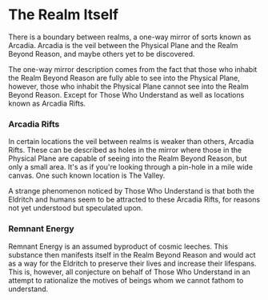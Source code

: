 # The Realm Itself

There is a boundary between realms, a one-way mirror of sorts known as Arcadia. Arcadia is the veil between the Physical Plane and the Realm Beyond Reason, and maybe others yet to be discovered.

The one-way mirror description comes from the fact that those who inhabit the Realm Beyond Reason are fully able to see into the Physical Plane, however, those who inhabit the Physical Plane cannot see into the Realm Beyond Reason. Except for Those Who Understand as well as locations known as Arcadia Rifts.

### Arcadia Rifts
In certain locations the veil between realms is weaker than others, Arcadia Rifts. These can be described as holes in the mirror where those in the Physical Plane are capable of seeing into the Realm Beyond Reason, but only a small area. It's as if you're looking through a pin-hole in a mile wide canvas. One such known location is The Valley. 

A strange phenomenon noticed by Those Who Understand is that both the Eldritch and humans seem to be attracted to these Arcadia Rifts, for reasons not yet understood but speculated upon.

### Remnant Energy
Remnant Energy is an assumed byproduct of cosmic leeches. This substance then manifests itself in the Realm Beyond Reason and would act as a way for the Eldritch to preserve their lives and increase their lifespans. This is, however, all conjecture on behalf of Those Who Understand in an attempt to rationalize the motives of beings whom we cannot fathom to understand.
